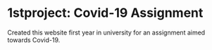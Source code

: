 # 1stproject: Covid-19 Assignment
Created this website first year in university for an assignment aimed towards Covid-19.
